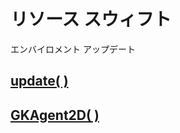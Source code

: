 # リソース スウィフト

エンバイロメント アップデート

## [update( )](https://github.com/ghsumiyasu/Swift/blob/main/README-GKEntity-Update-jp.md)
## [GKAgent2D( )](https://github.com/ghsumiyasu/Swift/blob/main/README-Swift-GKAgent2D-jp.md)
